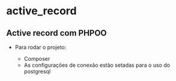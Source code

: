 # active_record
<h2>Active record com PHPOO</h2>
<ul>
    <li>Para rodar o projeto: </li>
        <ul>
            <li>Composer</li>
            <li>As configurações de conexão estão setadas para o uso do postgresql</li>
        </ul>
    </li>
</ul>
